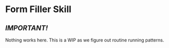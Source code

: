 # Form Filler Skill

## _IMPORTANT!_

Nothing works here. This is a WIP as we figure out routine running patterns.

